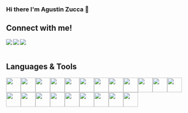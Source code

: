 ### Hi there I'm Agustin Zucca 👋

## Connect with me!
<a href="https://www.linkedin.com/in/agustinzucca/" target="_blank" >
  <img align="left"  src="https://img.shields.io/badge/LinkedIn-0077B5?style=for-the-badge&logo=linkedin&logoColor=white" />
</a>
<a href="https://angel.co/u/agustin-zucca" target="_blank">
   <img align="left"  src="https://img.shields.io/badge/AngelList-%23D4D4D4.svg?style=for-the-badge&logo=AngelList&logoColor=black" />
</a>
<a href="mailto:zucca.agustin98@gmail.com" target="_blank">
   <img align="left"src="https://img.shields.io/badge/Gmail-D14836?style=for-the-badge&logo=gmail&logoColor=white" />
</a>

<br>
<br>


## Languages & Tools


<img src="https://cdn.jsdelivr.net/gh/devicons/devicon/icons/vscode/vscode-original.svg" height=40/><img src="https://cdn.jsdelivr.net/gh/devicons/devicon/icons/javascript/javascript-original.svg" height=40/><img src="https://cdn.jsdelivr.net/gh/devicons/devicon/icons/python/python-original.svg" height=40/><img src="https://cdn.jsdelivr.net/gh/devicons/devicon/icons/flask/flask-original.svg" height=40/><img src="https://cdn.jsdelivr.net/gh/devicons/devicon/icons/html5/html5-original.svg" height=40/><img src="https://cdn.jsdelivr.net/gh/devicons/devicon/icons/css3/css3-original.svg" height=40/><img src="https://cdn.jsdelivr.net/gh/devicons/devicon/icons/react/react-original.svg" height=40/><img src="https://cdn.jsdelivr.net/gh/devicons/devicon/icons/redux/redux-original.svg" height=40/><img src="https://cdn.jsdelivr.net/gh/devicons/devicon/icons/express/express-original.svg" height=40/><img src="https://cdn.jsdelivr.net/gh/devicons/devicon/icons/postgresql/postgresql-original.svg" height=40/><img src="https://cdn.jsdelivr.net/gh/devicons/devicon/icons/sequelize/sequelize-original.svg" height=40/><img src="https://cdn.jsdelivr.net/gh/devicons/devicon/icons/docker/docker-original.svg" height=40/><img src="https://cdn.jsdelivr.net/gh/devicons/devicon/icons/heroku/heroku-original.svg" height=40/><img src="https://cdn.jsdelivr.net/gh/devicons/devicon/icons/git/git-original.svg" height=40/><img src="https://cdn.jsdelivr.net/gh/devicons/devicon/icons/github/github-original.svg" height=40/><img src="https://cdn.jsdelivr.net/gh/devicons/devicon/icons/materialui/materialui-original.svg" height=40/><img src="https://cdn.jsdelivr.net/gh/devicons/devicon/icons/nodejs/nodejs-original-wordmark.svg" height=40/><img src="https://cdn.jsdelivr.net/gh/devicons/devicon/icons/npm/npm-original-wordmark.svg" height=40/><img src="https://cdn.jsdelivr.net/gh/devicons/devicon/icons/ubuntu/ubuntu-plain.svg" height=40/><img src="https://cdn.jsdelivr.net/gh/devicons/devicon/icons/socketio/socketio-original-wordmark.svg" height=40/><img src="https://cdn.jsdelivr.net/gh/devicons/devicon/icons/amazonwebservices/amazonwebservices-original.svg" height=40/>
          

<!--
**AgustinZucca/AgustinZucca** is a ✨ _special_ ✨ repository because its `README.md` (this file) appears on your GitHub profile.

Here are some ideas to get you started:

- 🔭 I’m currently working on ...
- 🌱 I’m currently learning ...
- 👯 I’m looking to collaborate on ...
- 🤔 I’m looking for help with ...
- 💬 Ask me about ...
- 📫 How to reach me: ...
- 😄 Pronouns: ...
- ⚡ Fun fact: ...
-->
